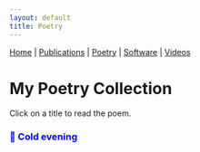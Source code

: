 ```yaml
---
layout: default
title: Poetry
---
```


<nav>
    <a href="index.html">Home</a> |
    <a href="publications.html">Publications</a> |
    <a href="poetry.html">Poetry</a> |
    <a href="software.html">Software</a> |
    <a href="videos.html">Videos</a>
</nav>

# My Poetry Collection

Click on a title to read the poem.

<!-- Poem 1 -->
<h3 onclick="togglePoem('poem1')" style="cursor: pointer; color: blue;">📖 Cold evening</h3>
<div id="poem1" style="display: none;">
    <p>
        Cuatro veranos duró el paraíso tropical.<br>
        Venías a verme siempre y yo pensaba en ti todos los días.    
    </p>

    <p>
        Recuerda príncipe, dijo:<br>
        Tus labios rojos carmesí se derriten como bon bon bum en mi boca.<br>
        Tu piel sabe como miel de abeja a mi paladar.<br>
        El mundo se vuelve extraordinario a tu lado.
    </p>

    </p>
        Cinco veranos han sido infiernos pesadísimos.<br>
        1769 noches crueles sin detenerse...<br>
        Te extraño un poco más con cada día que pasa.<br>
        Extraño a morir los finos destellos de tus ojos.<br>
        Se dice que ahora el príncipe llora un río por ti.<br>
        Como duele no ver tus ojitos caramelo nunca más.<br>
        Your eyes are the cutest thing I have ever seen.<br>
        La incertidumbre de no poder verte de nuevo mutila mi alma.  
    </p>

    <p>
        Al cerrar mis ojos, el eco de tu voz en mi memoria fluye como platino líquido.<br>
        Desearía ser prisionero del pasado para ver tu rostro por la eternidad.<br>
        Mas, hoy, mi carcel es el presente, aquí y ahora.<br>
        El futuro viene constante sin detenerse, sin darse cuenta que ya no estás aquí conmigo.<br>
        Tan cruel es la distancia inquebrantable y<br>
        la frescura del aire es sin sabor.
    </p>

    <p>
        El corazón siempre ganó frente a la mente.<br>
        Y cuan minúsculo es el ser frente al universo infinito.<br>
        Pero pido a Dios Altísimo y amoroso cuide de ti a dondequiera que vayas.<br>
        Ruego para que su escudo de paz proteja al principito que vino a verme sin conocerme tanto y vio una estrella en mí.
    </p>

    <p>
        1 de noviembre 2024
    </p>
</div>

<script src="togglePoems.js"></script>

